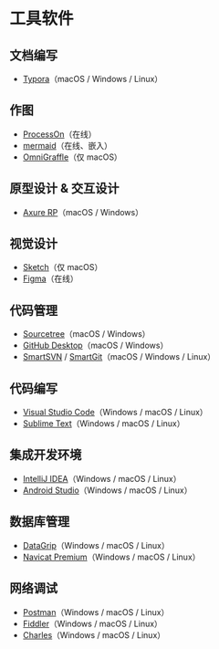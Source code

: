 # 工具软件

## 文档编写

- [Typora](https://typora.io/)（macOS / Windows / Linux）

## 作图

- [ProcessOn](https://www.processon.com/diagrams)（在线）
- [mermaid](https://mermaid-js.github.io/mermaid/)（在线、嵌入）
- [OmniGraffle](https://www.omnigroup.com/omnigraffle)（仅 macOS）

## 原型设计 & 交互设计

- [Axure RP](https://www.axure.com/)（macOS / Windows）

## 视觉设计

- [Sketch](https://www.sketchapp.com/)（仅 macOS）
- [Figma](https://www.figma.com/)（在线）

## 代码管理

- [Sourcetree](https://www.sourcetreeapp.com/)（macOS / Windows）
- [GitHub Desktop](https://desktop.github.com/)（macOS / Windows）
- [SmartSVN](https://www.smartsvn.com/) / [SmartGit](https://www.syntevo.com/smartgit/)（macOS / Windows / Linux）

## 代码编写

- [Visual Studio Code](https://code.visualstudio.com/)（Windows / macOS / Linux）
- [Sublime Text](https://www.sublimetext.com/)（Windows / macOS / Linux）

## 集成开发环境

- [IntelliJ IDEA](https://www.jetbrains.com/idea/)（Windows / macOS / Linux）
- [Android Studio](https://developer.android.com/studio)（Windows / macOS / Linux）

## 数据库管理

- [DataGrip](https://www.jetbrains.com/datagrip/)（Windows / macOS / Linux）
- [Navicat Premium](https://www.navicat.com/en/products/navicat-premium)（Windows / macOS / Linux）

## 网络调试

- [Postman](https://www.postman.com/downloads/)（Windows / macOS / Linux）
- [Fiddler](https://www.telerik.com/fiddler)（Windows / macOS / Linux）
- [Charles](https://www.charlesproxy.com/)（Windows / macOS / Linux）
